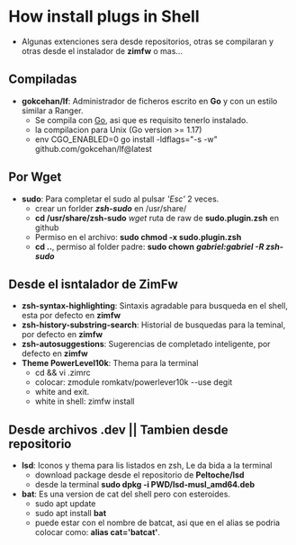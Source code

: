 # How install plugs in Shell
* Algunas extenciones sera desde repositorios, otras se compilaran y otras desde el instalador de **zimfw** o mas...
## Compiladas
* **gokcehan/lf**: Administrador de ficheros escrito en **Go** y con un estilo similar a Ranger.
  - Se compila con [Go](https://go.dev/), asi que es requisito tenerlo instalado.
  - la compilacion para Unix (Go version >= 1.17)
  - env CGO_ENABLED=0 go install -ldflags="-s -w" github.com/gokcehan/lf@latest

## Por Wget
* **sudo**: Para completar el sudo al pulsar *'Esc'* 2 veces.
  - crear un forlder ***zsh-sudo*** en /usr/share/
  - **cd /usr/share/zsh-sudo** *wget* ruta de raw de **sudo.plugin.zsh** en github
  - Permiso en el archivo: **sudo chmod -x sudo.plugin.zsh**
  - **cd ..**, permiso al folder padre: **sudo chown** ***gabriel:gabriel -R zsh-sudo***

## Desde el isntalador de **ZimFw**
* **zsh-syntax-highlighting**: Sintaxis agradable para busqueda en el shell, esta por defecto en **zimfw**
* **zsh-history-substring-search**: Historial de busquedas para la teminal, por defecto en **zimfw**
* **zsh-autosuggestions**: Sugerencias de completado inteligente, por defecto en **zimfw**
* **Theme PowerLevel10k**: Thema para la terminal
  - cd && vi .zimrc
  - colocar: zmodule romkatv/powerlever10k --use degit
  - white and exit.
  - white in shell: zimfw install

## Desde archivos **.dev** || Tambien desde repositorio
* **lsd**: Iconos y thema para lis listados en zsh, Le da bida a la terminal
  - download package desde el repositorio de **Peltoche/lsd**
  - desde la terminal **sudo dpkg -i PWD/lsd-musl_amd64.deb**
* **bat**: Es una version de cat del shell pero con esteroides.
  - sudo apt update
  - sudo apt install **bat**
  - puede estar con el nombre de batcat, asi que en el alias se podria colocar como: **alias cat='batcat'**.
